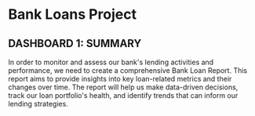 # Bank Loans Project

## DASHBOARD 1: SUMMARY
In order to monitor and assess our bank's lending activities and performance, we need to create a comprehensive Bank Loan Report. This report aims to provide insights into key loan-related metrics and their changes over time. The report will help us make data-driven decisions, track our loan portfolio's health, and identify trends that can inform our lending strategies.
